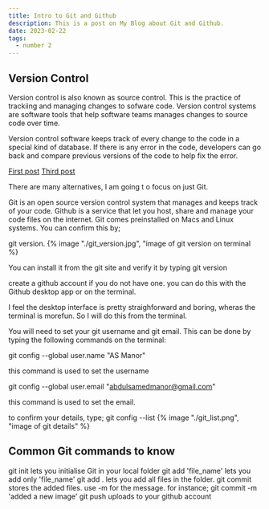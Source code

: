 ```yaml
---
title: Intro to Git and Github
description: This is a post on My Blog about Git and Github.
date: 2023-02-22
tags:
  - number 2
---
```

## Version Control
Version control is also known as source control. This is the practice of trackiing and managing changes to sofware code. Version control systems are software tools that help software teams manages changes to source code over time. 

Version control software keeps track of every change to the code in a special kind of database. If there is any error in the code, developers can go back and compare previous versions of the code to help fix the error.

<a href="/blog/firstpost/">First post</a>
<a href="/blog/thirdpost/">Third post</a>


There are many alternatives, I am going t o focus on just Git.

Git is an open source version control system that manages and keeps track of your code.
Github is a service that let you host, share and manage your code files on the internet.
Git comes preinstalled on Macs and Linux systems. You can confirm this by;

git version.
{% image "./git_version.jpg", "image of git version on terminal %}

You can install it from the git site and verify it by typing git version 

create a github account if you do not have one.
you can do this with the Github desktop app or on the terminal.

I feel the desktop interface is pretty straighforward and boring, wheras the terminal is morefun. So I will do this from the terminal.

You will need to set your git username and git email. This can be done by typing the following commands on the terminal:

 git config --global user.name "AS Manor"

this command is used to set the username

 git config --global user.email "abdulsamedmanor@gmail.com"

this command is used to set the email.

to confirm your details, type;
git config --list
{% image "./git_list.png", "image of git details" %}

## Common Git commands to know
git init lets you initialise Git in your local folder
git add 'file_name' lets you add only 'file_name'
git add . lets you add all files in the folder.
git commit stores the added files. use -m for the message. for instance;
git commit -m 'added a new image'
git push uploads to your github account